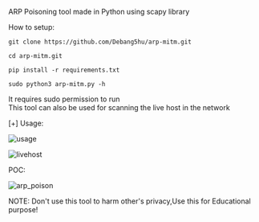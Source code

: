 ARP Poisoning tool made in Python using scapy library  

How to setup:  

```
git clone https://github.com/Debang5hu/arp-mitm.git  

cd arp-mitm.git

pip install -r requirements.txt

sudo python3 arp-mitm.py -h
```



It requires sudo permission to run  
This tool can also be used for scanning the live host in the network  

[+] Usage:  

![usage](https://github.com/Debang5hu/arp-mitm/assets/114200360/2643b5f3-61a2-4285-9095-4b54d28d7347)  

![livehost](https://github.com/Debang5hu/arp-mitm/assets/114200360/5948949a-a754-47ca-ae98-6fa5b8f152df)  


POC:  

![arp_poison](https://github.com/Debang5hu/arp-mitm/assets/114200360/561c6ed9-52ef-4f55-a659-d663e43b14a0)  


NOTE: Don't use this tool to harm other's privacy,Use this for Educational purpose!